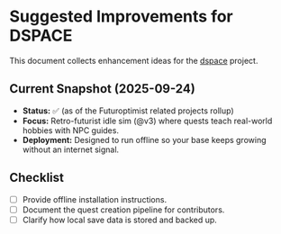 # Suggested Improvements for DSPACE

This document collects enhancement ideas for the [dspace](https://github.com/democratizedspace/dspace) project.

## Current Snapshot (2025-09-24)

- **Status:** ✅ (as of the Futuroptimist related projects rollup)
- **Focus:** Retro-futurist idle sim (@v3) where quests teach real-world hobbies with NPC guides.
- **Deployment:** Designed to run offline so your base keeps growing without an internet signal.

## Checklist

- [ ] Provide offline installation instructions.
- [ ] Document the quest creation pipeline for contributors.
- [ ] Clarify how local save data is stored and backed up.
